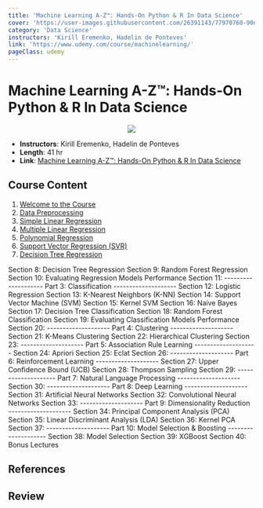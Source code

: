 ```yaml
---
title: 'Machine Learning A-Z™: Hands-On Python & R In Data Science'
cover: 'https://user-images.githubusercontent.com/26391143/77970760-90dffc00-731f-11ea-8183-1298afcf5c5e.png'
category: 'Data Science'
instructors: 'Kirill Eremenko, Hadelin de Ponteves'
link: 'https://www.udemy.com/course/machinelearning/'
pageClass: udemy
---
```


# Machine Learning A-Z™: Hands-On Python & R In Data Science

<p align="center">
  <img src="https://user-images.githubusercontent.com/26391143/77970760-90dffc00-731f-11ea-8183-1298afcf5c5e.png">
</p>

- **Instructors**: Kirill Eremenko, Hadelin de Ponteves
- **Length**: 41 hr
- **Link**: [Machine Learning A-Z™: Hands-On Python & R In Data Science](https://www.udemy.com/course/machinelearning/)

## Course Content

1. [Welcome to the Course](./01_Welcome-to-the-Course/)
2. [Data Preprocessing](./02_Data-Preprocessing/)
3. [Simple Linear Regression](./03_Simple-Linear-Regression/)
4. [Multiple Linear Regression](./04_Multiple-Linear-Regression/)
5. [Polynomial Regression](./05_Polynomial-Regression/)
6. [Support Vector Regression (SVR)](./06_Support-Vector-Regression/)
7. [Decision Tree Regression](./07_Decision-Tree-Regression/)

Section 8: Decision Tree Regression
Section 9: Random Forest Regression
Section 10: Evaluating Regression Models Performance
Section 11: -------------------- Part 3: Classification --------------------
Section 12: Logistic Regression
Section 13: K-Nearest Neighbors (K-NN)
Section 14: Support Vector Machine (SVM)
Section 15: Kernel SVM
Section 16: Naive Bayes
Section 17: Decision Tree Classification
Section 18: Random Forest Classification
Section 19: Evaluating Classification Models Performance
Section 20: -------------------- Part 4: Clustering --------------------
Section 21: K-Means Clustering
Section 22: Hierarchical Clustering
Section 23: -------------------- Part 5: Association Rule Learning --------------------
Section 24: Apriori
Section 25: Eclat
Section 26: -------------------- Part 6: Reinforcement Learning --------------------
Section 27: Upper Confidence Bound (UCB)
Section 28: Thompson Sampling
Section 29: -------------------- Part 7: Natural Language Processing --------------------
Section 30: -------------------- Part 8: Deep Learning --------------------
Section 31: Artificial Neural Networks
Section 32: Convolutional Neural Networks
Section 33: -------------------- Part 9: Dimensionality Reduction --------------------
Section 34: Principal Component Analysis (PCA)
Section 35: Linear Discriminant Analysis (LDA)
Section 36: Kernel PCA
Section 37: -------------------- Part 10: Model Selection & Boosting --------------------
Section 38: Model Selection
Section 39: XGBoost
Section 40: Bonus Lectures

## References

## Review
